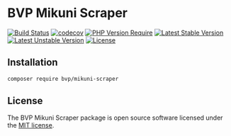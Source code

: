 # BVP Mikuni Scraper

[![Build Status](https://github.com/shimomo/bvp-mikuni-scraper/workflows/Tests/badge.svg)](https://github.com/shimomo/bvp-mikuni-scraper/actions?query=workflow%3Atests)
[![codecov](https://codecov.io/gh/shimomo/bvp-mikuni-scraper/graph/badge.svg?token=ND29H7ZHTA)](https://codecov.io/gh/shimomo/bvp-mikuni-scraper)
[![PHP Version Require](https://poser.pugx.org/bvp/mikuni-scraper/require/php)](https://packagist.org/packages/bvp/mikuni-scraper)
[![Latest Stable Version](https://poser.pugx.org/bvp/mikuni-scraper/v/stable)](https://packagist.org/packages/bvp/mikuni-scraper)
[![Latest Unstable Version](https://poser.pugx.org/bvp/mikuni-scraper/v/unstable)](https://packagist.org/packages/bvp/mikuni-scraper)
[![License](https://poser.pugx.org/bvp/mikuni-scraper/license)](https://packagist.org/packages/bvp/mikuni-scraper)

## Installation
```bash
composer require bvp/mikuni-scraper
```

## License
The BVP Mikuni Scraper package is open source software licensed under the [MIT license](LICENSE).
